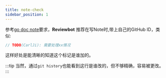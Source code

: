```yaml
---
title: note-check
sidebar_position: 1
---
```


参考[go doc note](https://pkg.go.dev/go/doc#Note)要求，**Reviewbot** 推荐在写Note时,带上自己的GitHub ID，类似:

```go
// TODO(CarlJi): 需要处理xx情况
```

这样好处是能清晰的知道这个标记是谁加的。

:::tip
当然，通过`git history`也能看到这行是谁改的，但不够精确，容易被更改。
:::